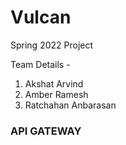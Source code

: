 # Vulcan
Spring 2022 Project

Team Details - 

1. Akshat Arvind
2. Amber Ramesh
3. Ratchahan Anbarasan


### API GATEWAY

